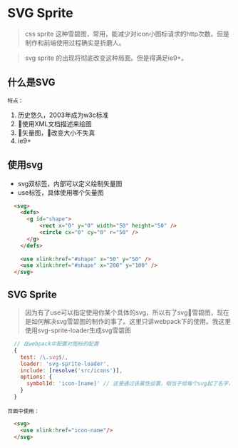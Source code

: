 # SVG Sprite

> css sprite 这种雪碧图，常用，能减少对icon小图标请求的http次数。但是制作和前端使用过程确实是折磨人。


> svg sprite 的出现将彻底改变这种局面。但是得满足ie9+。

## 什么是SVG
`特点：`
1. 历史悠久，2003年成为w3c标准
1. 使用XML文档描述来绘图
1. 矢量图，改变大小不失真
1. ie9+


## 使用svg
- svg双标签，内部可以定义绘制矢量图
- use标签，具体使用哪个矢量图
```html
  <svg>
    <defs>
      <g id="shape">
          <rect x="0" y="0" width="50" height="50" />
          <circle cx="0" cy="0" r="50" />
      </g>
    </defs>
  
    <use xlink:href="#shape" x="50" y="50" />
    <use xlink:href="#shape" x="200" y="100" />
  </svg>
```

## SVG Sprite
> 因为有了use可以指定使用你某个具体的svg，所以有了svg雪碧图，现在是如何解决svg雪碧图的制作的事了。这里只讲webpack下的使用。我这里使用svg-sprite-loader生成svg雪碧图

```js
  // 在webpack中配置对图标的配置
  {
    test: /\.svg$/,
    loader: 'svg-sprite-loader',
    include: [resolve('src/icons')],
    options: {
      symbolId: 'icon-[name]' // 这里通过该属性设置，相当于给每个svg起了名字，一个文件代表一个svg图标，用于页面引用。重要！！
    }
  }
```

`页面中使用：`
```html
  <svg>
    <use xlink:href="icon-name"/>
  </svg>
```


